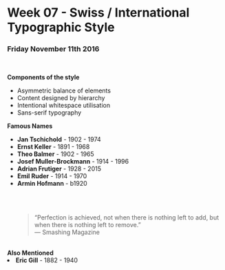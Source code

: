 <h1> Week 07 - Swiss / International Typographic Style </h1>
<h3>Friday November 11th 2016</h3>

<br>

<b>Components of the style</b>

<ul>
<li>Asymmetric balance of elements</li>
<li>Content designed by hierarchy</li>
<li>Intentional whitespace utilisation</li>
<li>Sans-serif typography</li>
</ul>

<b>Famous Names</b>
<ul>
<li><b>Jan Tschichold</b> - 1902 - 1974</li>
<li><b>Ernst Keller</b> - 1891 - 1968</li>
<li><b>Theo Balmer</b> - 1902 - 1965</li>
<li><b>Josef Muller-Brockmann</b> - 1914 - 1996</li>
<li><b>Adrian Frutiger</b> - 1928 - 2015</li>
<li><b>Emil Ruder</b> - 1914 - 1970</li>
<li><b>Armin Hofmann</b> - b1920</li>

<br><br>
<blockquote>“Perfection is achieved, not when there is nothing left to add, but when there is nothing left to remove.”<br>
— Smashing Magazine</blockquote>
</ul>

<br>
<b>Also Mentioned</b>

<li><b>Eric Gill</b> - 1882 - 1940</li>
